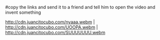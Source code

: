 #copy the links and send it to a friend and tell him to open the video and invent something

http://cdn.juancitocubo.com/nyaaa.webm | http://cdn.juancitocubo.com/UOOPA.webm | http://cdn.juancitocubo.com/SUUUUUUU.webm
